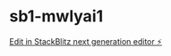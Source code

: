 # sb1-mwlyai1

[Edit in StackBlitz next generation editor ⚡️](https://stackblitz.com/~/github.com/Afrik-bot/sb1-mwlyai1)